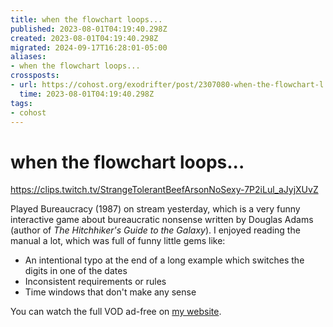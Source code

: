 ```yaml
---
title: when the flowchart loops...
published: 2023-08-01T04:19:40.298Z
created: 2023-08-01T04:19:40.298Z
migrated: 2024-09-17T16:28:01-05:00
aliases:
- when the flowchart loops...
crossposts:
- url: https://cohost.org/exodrifter/post/2307080-when-the-flowchart-l
  time: 2023-08-01T04:19:40.298Z
tags:
- cohost
---
```


# when the flowchart loops...

https://clips.twitch.tv/StrangeTolerantBeefArsonNoSexy-7P2iLul_aJyjXUvZ

Played Bureaucracy (1987) on stream yesterday, which is a very funny interactive game about bureaucratic nonsense written by Douglas Adams (author of _The Hitchhiker's Guide to the Galaxy_). I enjoyed reading the manual a lot, which was full of funny little gems like:

- An intentional typo at the end of a long example which switches the digits in one of the dates
- Inconsistent requirements or rules
- Time windows that don't make any sense

You can watch the full VOD ad-free on [my website](../vods/20230730183607.md).
